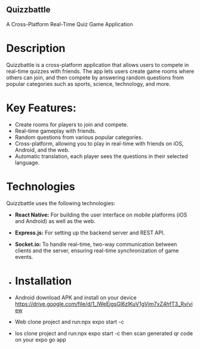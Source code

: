 ## Quizzbattle
A Cross-Platform Real-Time Quiz Game Application
# Description

Quizzbattle is a cross-platform application that allows users to compete in real-time quizzes with friends. The app lets users create game rooms where others can join, and then compete by answering random questions from popular categories such as sports, science, technology, and more.
# Key Features:

- Create rooms for players to join and compete.
- Real-time gameplay with friends.
- Random questions from various popular categories.
- Cross-platform, allowing you to play in real-time with friends on iOS, Android, and the web.
- Automatic translation, each player sees the questions in their selected language.

# Technologies

Quizzbattle uses the following technologies:

- <strong>React Native:</strong> For building the user interface on mobile platforms (iOS and Android) as well as the web.
- <strong>Express.js:</strong> For setting up the backend server and REST API.
- <strong>Socket.io:</strong> To handle real-time, two-way communication between clients and the server, ensuring real-time synchronization of game events.

- # Installation
- Android
  download APK and install on your device
  https://drive.google.com/file/d/1_lWeEjgsGl6zlKuV1gVjm7xZ4hfT3_Ry/view

- Web
  clone project and run:npx expo start -c

- Ios
  clone project and run:npx expo start -c
  then scan generated qr code on your expo go app
